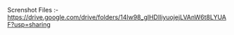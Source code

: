 Screnshot Files :- https://drive.google.com/drive/folders/14lw98_glHDIliyuojejLVAnW6t8LYUAF?usp=sharing

